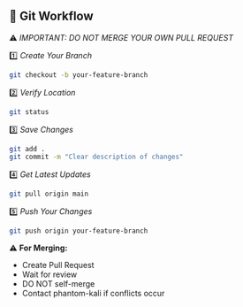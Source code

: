 ## 📝 Git Workflow

⚠️ *IMPORTANT: DO NOT MERGE YOUR OWN PULL REQUEST*

1️⃣ *Create Your Branch*
```bash
git checkout -b your-feature-branch
```

2️⃣ *Verify Location*
```bash
git status
```

3️⃣ *Save Changes*
```bash
git add .
git commit -m "Clear description of changes"
```

4️⃣ *Get Latest Updates*
```bash
git pull origin main
```

5️⃣ *Push Your Changes*
```bash
git push origin your-feature-branch
```

⚠️ **For Merging:**
- Create Pull Request
- Wait for review
- DO NOT self-merge
- Contact phantom-kali if conflicts occur

